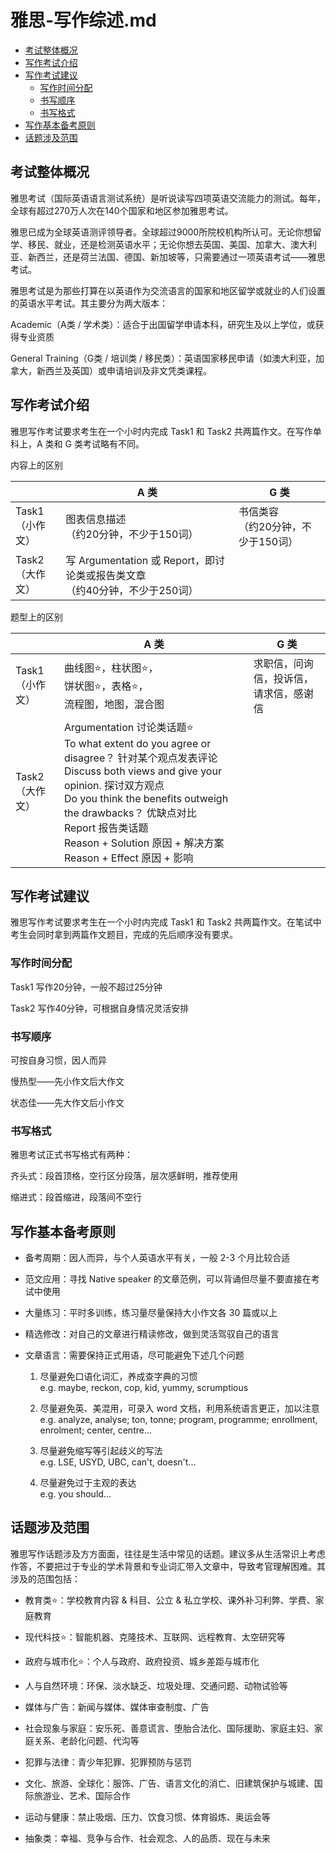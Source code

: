 # 雅思-写作综述.md

  - [考试整体概况](#%E8%80%83%E8%AF%95%E6%95%B4%E4%BD%93%E6%A6%82%E5%86%B5)
  - [写作考试介绍](#%E5%86%99%E4%BD%9C%E8%80%83%E8%AF%95%E4%BB%8B%E7%BB%8D)
  - [写作考试建议](#%E5%86%99%E4%BD%9C%E8%80%83%E8%AF%95%E5%BB%BA%E8%AE%AE)
    - [写作时间分配](#%E5%86%99%E4%BD%9C%E6%97%B6%E9%97%B4%E5%88%86%E9%85%8D)
    - [书写顺序](#%E4%B9%A6%E5%86%99%E9%A1%BA%E5%BA%8F)
    - [书写格式](#%E4%B9%A6%E5%86%99%E6%A0%BC%E5%BC%8F)
  - [写作基本备考原则](#%E5%86%99%E4%BD%9C%E5%9F%BA%E6%9C%AC%E5%A4%87%E8%80%83%E5%8E%9F%E5%88%99)
  - [话题涉及范围](#%E8%AF%9D%E9%A2%98%E6%B6%89%E5%8F%8A%E8%8C%83%E5%9B%B4)

## 考试整体概况
雅思考试（国际英语语言测试系统）是听说读写四项英语交流能力的测试。每年，全球有超过270万人次在140个国家和地区参加雅思考试。

雅思已成为全球英语测评领导者。全球超过9000所院校机构所认可。无论你想留学、移民、就业，还是检测英语水平；无论你想去英国、美国、加拿大、澳大利亚、新西兰，还是荷兰法国、德国、新加坡等，只需要通过一项英语考试——雅思考试。

雅思考试是为那些打算在以英语作为交流语言的国家和地区留学或就业的人们设置的英语水平考试。其主要分为两大版本：

Academic（A类 / 学术类）：适合于出国留学申请本科，研究生及以上学位，或获得专业资质

General Training（G类 / 培训类 / 移民类）：英语国家移民申请（如澳大利亚，加拿大，新西兰及英国）或申请培训及非文凭类课程。

## 写作考试介绍
雅思写作考试要求考生在一个小时内完成 Task1 和 Task2 共两篇作文。在写作单科上，A 类和 G 类考试略有不同。

内容上的区别

| | A 类 | G 类 |
| -- | -- | -- |
| Task1<br>（小作文） | 图表信息描述<br>（约20分钟，不少于150词） | 书信类容<br>（约20分钟，不少于150词） | 
| Task2<br>（大作文） | 写 Argumentation 或 Report，即讨论类或报告类文章<br>（约40分钟，不少于250词） |

题型上的区别

| | A 类 | G 类 |
| -- | -- | -- |
| Task1<br>（小作文） | 曲线图⭐，柱状图⭐，<br>饼状图⭐，表格⭐，<br>流程图，地图，混合图 | 求职信，问询信，投诉信，<br>请求信，感谢信 | 
| Task2<br>（大作文） | Argumentation 讨论类话题⭐<br>To what extent do you agree or disagree？ 针对某个观点发表评论<br>Discuss both views and give your opinion. 探讨双方观点<br>Do you think the benefits outweigh the drawbacks？ 优缺点对比<br>Report 报告类话题<br>Reason + Solution 原因 + 解决方案<br>Reason + Effect 原因 + 影响 |


## 写作考试建议
雅思写作考试要求考生在一个小时内完成 Task1 和 Task2 共两篇作文。在笔试中考生会同时拿到两篇作文题目，完成的先后顺序没有要求。

### 写作时间分配
Task1 写作20分钟，一般不超过25分钟

Task2 写作40分钟，可根据自身情况灵活安排

### 书写顺序
可按自身习惯，因人而异

慢热型——先小作文后大作文

状态佳——先大作文后小作文

### 书写格式

雅思考试正式书写格式有两种：

齐头式：段首顶格，空行区分段落，层次感鲜明，推荐使用

缩进式：段首缩进，段落间不空行


## 写作基本备考原则

* 备考周期：因人而异，与个人英语水平有关，一般 2-3 个月比较合适

* 范文应用：寻找 Native speaker 的文章范例，可以背诵但尽量不要直接在考试中使用

* 大量练习：平时多训练，练习量尽量保持大小作文各 30 篇或以上

* 精选修改：对自己的文章进行精读修改，做到灵活驾驭自己的语言

* 文章语言：需要保持正式用语，尽可能避免下述几个问题

    1. 尽量避免口语化词汇，养成查字典的习惯<br>
    e.g. maybe, reckon, cop, kid, yummy, scrumptious

    2. 尽量避免英、美混用，可录入 word 文档，利用系统语言更正，加以注意<br>
    e.g. analyze, analyse; ton, tonne; program, programme; enrollment, enrolment; center, centre...

    3. 尽量避免缩写等引起歧义的写法<br>
    e.g. LSE, USYD, UBC, can't, doesn't...

    4. 尽量避免过于主观的表达<br>
    e.g. you should...


## 话题涉及范围

雅思写作话题涉及方方面面，往往是生活中常见的话题。建议多从生活常识上考虑作答，不要把过于专业的学术背景和专业词汇带入文章中，导致考官理解困难。其涉及的范围包括：

* 教育类⭐：学校教育内容 & 科目、公立 & 私立学校、课外补习利弊、学费、家庭教育

* 现代科技⭐：智能机器、克隆技术、互联网、远程教育、太空研究等

* 政府与城市化⭐：个人与政府、政府投资、城乡差距与城市化

* 人与自然环境：环保、淡水缺乏、垃圾处理、交通问题、动物试验等

* 媒体与广告：新闻与媒体、媒体审查制度、广告

* 社会现象与家庭：安乐死、善意谎言、堕胎合法化、国际援助、家庭主妇、家庭关系、老龄化问题、代沟等

* 犯罪与法律：青少年犯罪、犯罪预防与惩罚

* 文化、旅游、全球化：服饰、广告、语言文化的消亡、旧建筑保护与城建、国际旅游业、艺术、国际合作

* 运动与健康：禁止吸烟、压力、饮食习惯、体育锻炼、奥运会等

* 抽象类：幸福、竞争与合作、社会观念、人的品质、现在与未来
